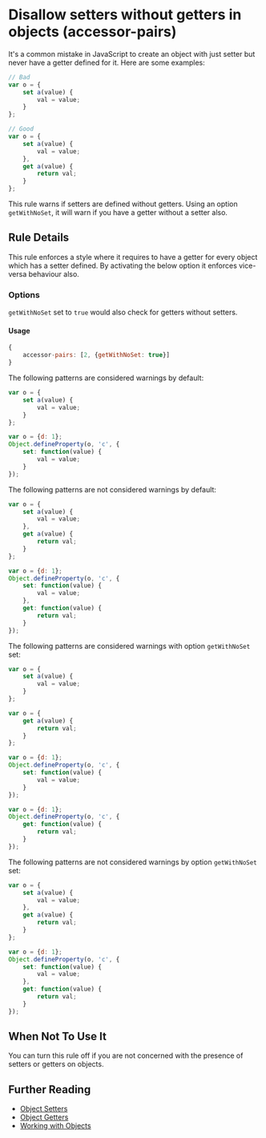 # Disallow setters without getters in objects (accessor-pairs)

It's a common mistake in JavaScript to create an object with just setter but never have a getter defined for it.
Here are some examples:

```js
// Bad
var o = {
    set a(value) {
        val = value;
    }
};

// Good
var o = {
    set a(value) {
        val = value;
    },
    get a(value) {
        return val;
    }
};

```

This rule warns if setters are defined without getters. Using an option `getWithNoSet`, it will warn if you have a getter without a setter also.

## Rule Details

This rule enforces a style where it requires to have a getter for every object which has a setter defined. By activating the below option it enforces vice-versa behaviour also.

### Options

`getWithNoSet` set to `true` would also check for getters without setters.

#### Usage

```js
{
    accessor-pairs: [2, {getWithNoSet: true}]
}
```

The following patterns are considered warnings by default:

```js
var o = {
    set a(value) {
        val = value;
    }
};

var o = {d: 1};
Object.defineProperty(o, 'c', {
    set: function(value) {
        val = value;
    }
});
```

The following patterns are not considered warnings by default:

```js
var o = {
    set a(value) {
        val = value;
    },
    get a(value) {
        return val;
    }
};

var o = {d: 1};
Object.defineProperty(o, 'c', {
    set: function(value) {
        val = value;
    },
    get: function(value) {
        return val;
    }
});

```

The following patterns are considered warnings with option `getWithNoSet` set:

```js
var o = {
    set a(value) {
        val = value;
    }
};

var o = {
    get a(value) {
        return val;
    }
};

var o = {d: 1};
Object.defineProperty(o, 'c', {
    set: function(value) {
        val = value;
    }
});

var o = {d: 1};
Object.defineProperty(o, 'c', {
    get: function(value) {
        return val;
    }
});
```

The following patterns are not considered warnings by option `getWithNoSet` set:

```js
var o = {
    set a(value) {
        val = value;
    },
    get a(value) {
        return val;
    }
};

var o = {d: 1};
Object.defineProperty(o, 'c', {
    set: function(value) {
        val = value;
    },
    get: function(value) {
        return val;
    }
});

```

## When Not To Use It

You can turn this rule off if you are not concerned with the presence of setters or getters on objects.

## Further Reading

* [Object Setters](https://developer.mozilla.org/en-US/docs/Web/JavaScript/Reference/Functions/set)
* [Object Getters](https://developer.mozilla.org/en-US/docs/Web/JavaScript/Reference/Functions/get)
* [Working with Objects](https://developer.mozilla.org/en-US/docs/Web/JavaScript/Guide/Working_with_Objects)
